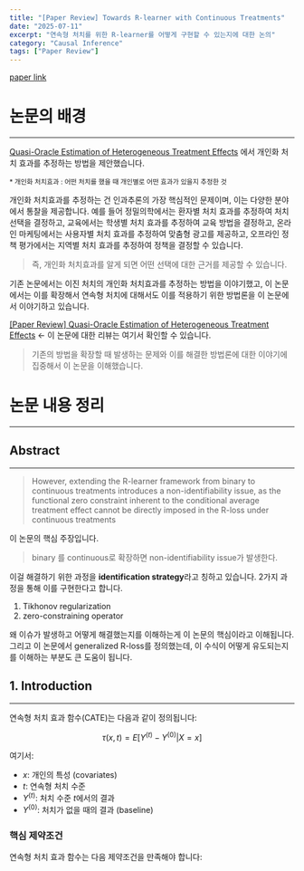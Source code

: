 ```yaml
---
title: "[Paper Review] Towards R-learner with Continuous Treatments"
date: "2025-07-11"
excerpt: "연속형 처치를 위한 R-learner를 어떻게 구현할 수 있는지에 대한 논의"
category: "Causal Inference"
tags: ["Paper Review"]
---
```


[paper link](https://arxiv.org/pdf/2208.00872)

# 논문의 배경
---

[Quasi-Oracle Estimation of Heterogeneous Treatment Effects](https://arxiv.org/pdf/1712.04912) 에서 개인화 처치 효과를 추정하는 방법을 제안했습니다.

<small> * 개인화 처치효과 : 어떤 처치를 했을 때 개인별로 어떤 효과가 있을지 추정한 것</small>

개인화 처치효과를 추정하는 건 인과추론의 가장 핵심적인 문제이며, 이는 다양한 분야에서 통찰을 제공합니다.
예를 들어 정밀의학에서는 환자별 처치 효과를 추정하여 처치 선택을 결정하고, 교육에서는 학생별 처치 효과를 추정하여 교육 방법을 결정하고, 온라인 마케팅에서는 사용자별 처치 효과를 추정하여 맞춤형 광고를 제공하고, 오프라인 정책 평가에서는 지역별 처치 효과를 추정하여 정책을 결정할 수 있습니다.

> 즉, 개인화 처치효과를 알게 되면 어떤 선택에 대한 근거를 제공할 수 있습니다.

기존 논문에서는 이진 처치의 개인화 처치효과를 추정하는 방법을 이야기했고, 이 논문에서는 이를 확장해서 연속형 처치에 대해서도 이를 적용하기 위한 방법론을 이 논문에서 이야기하고 있습니다.

[[Paper Review] Quasi-Oracle Estimation of Heterogeneous Treatment Effects](/posts/Causal%20Inference/review-Quasi-Oracle-Estimation-of-Heterogeneous-Treatment-Effects) <- 이 논문에 대한 리뷰는 여기서 확인할 수 있습니다.

> 기존의 방법을 확장할 때 발생하는 문제와 이를 해결한 방법론에 대한 이야기에 집중해서 이 논문을 이해했습니다.

# 논문 내용 정리
---

## Abstract
---

> However, extending the R-learner framework from binary to continuous treatments introduces a non-identifiability issue, as the functional zero constraint inherent to the conditional average treatment effect cannot be directly imposed in the R-loss under continuous treatments

이 논문의 핵심 주장입니다.   
> binary 를 continuous로 확장하면 non-identifiability issue가 발생한다.

이걸 해결하기 위한 과정을 **identification strategy**라고 칭하고 있습니다.
2가지 과정을 통해 이를 구현한다고 합니다.
1. Tikhonov regularization
2. zero-constraining operator

왜 이슈가 발생하고 어떻게 해결했는지를 이해하는게 이 논문의 핵심이라고 이해됩니다.
그리고 이 논문에서 generalized R-loss를 정의했는데, 이 수식이 어떻게 유도되는지를 이해하는 부분도 큰 도움이 됩니다.

## 1. Introduction
---

연속형 처치 효과 함수(CATE)는 다음과 같이 정의됩니다:

$$
\begin{equation}
\tau(x, t) = E[Y^{(t)} - Y^{(0)} | X = x]
\end{equation}
$$

여기서:
- $x$: 개인의 특성 (covariates)
- $t$: 연속형 처치 수준
- $Y^{(t)}$: 처치 수준 $t$에서의 결과
- $Y^{(0)}$: 처치가 없을 때의 결과 (baseline)

### 핵심 제약조건

연속형 처치 효과 함수는 다음 제약조건을 만족해야 합니다:

